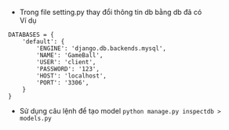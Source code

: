 * Trong file setting.py thay đổi thông tin db bằng db đã có<br />
Ví dụ
```
DATABASES = {
    'default': {
        'ENGINE': 'django.db.backends.mysql',
        'NAME': 'GameBall',
        'USER': 'client',
        'PASSWORD': '123',
        'HOST': 'localhost',
        'PORT': '3306',
    }
}
```
* Sử dụng câu lệnh để tạo model `python manage.py inspectdb > models.py`
